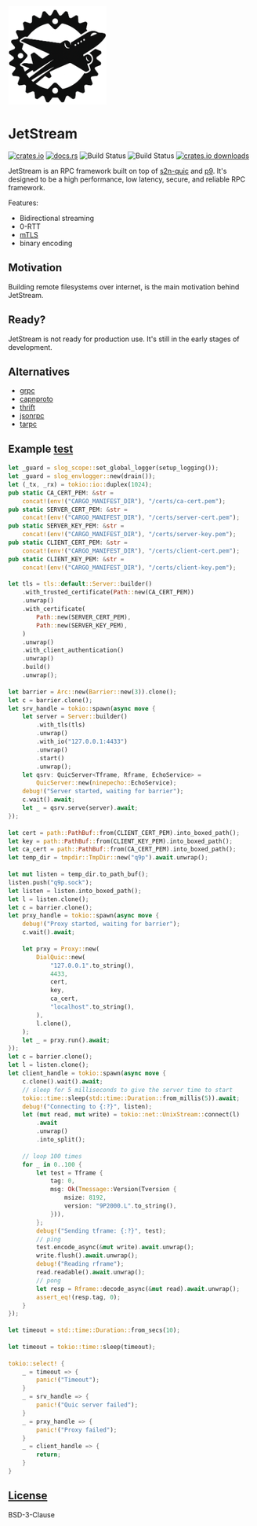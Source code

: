 <img src="logo/JetStream.png" style="width: 200px">

# JetStream

[![crates.io](https://img.shields.io/crates/v/jetstream.svg)](https://crates.io/crates/jetstream) [![docs.rs](https://docs.rs/jetstream/badge.svg)](https://docs.rs/jetstream) <!--gh actions--> ![Build Status](https://github.com/sevki/jetstream/actions/workflows/rust.yml/badge.svg) ![Build Status](https://github.com/sevki/jetstream/actions/workflows/release.yml/badge.svg) [![crates.io downloads](https://img.shields.io/crates/d/jetstream.svg)](https://crates.io/crates/jetstream)

JetStream is an RPC framework built on top of [s2n-quic](https://crates.io/crates/s2n-quic) and [p9](https://crates.io/crates/p9). It's designed to be a high performance, low latency, secure, and reliable RPC framework.

Features:

- Bidirectional streaming
- 0-RTT
- [mTLS](https://github.com/aws/s2n-quic/tree/main/examples/s2n-mtls)
- binary encoding

## Motivation

Building remote filesystems over internet, is the main motivation behind JetStream.

## Ready?

JetStream is not ready for production use. It's still in the early stages of development.

## Alternatives

- [grpc](https://grpc.io/)
- [capnproto](https://capnproto.org/)
- [thrift](https://thrift.apache.org/)
- [jsonrpc](https://www.jsonrpc.org/)
- [tarpc](https://crates.io/crates/tarpc)

## Example [test](src/server/server_tests.rs)

```rust
let _guard = slog_scope::set_global_logger(setup_logging());
let _guard = slog_envlogger::new(drain());
let (_tx, _rx) = tokio::io::duplex(1024);
pub static CA_CERT_PEM: &str =
    concat!(env!("CARGO_MANIFEST_DIR"), "/certs/ca-cert.pem");
pub static SERVER_CERT_PEM: &str =
    concat!(env!("CARGO_MANIFEST_DIR"), "/certs/server-cert.pem");
pub static SERVER_KEY_PEM: &str =
    concat!(env!("CARGO_MANIFEST_DIR"), "/certs/server-key.pem");
pub static CLIENT_CERT_PEM: &str =
    concat!(env!("CARGO_MANIFEST_DIR"), "/certs/client-cert.pem");
pub static CLIENT_KEY_PEM: &str =
    concat!(env!("CARGO_MANIFEST_DIR"), "/certs/client-key.pem");

let tls = tls::default::Server::builder()
    .with_trusted_certificate(Path::new(CA_CERT_PEM))
    .unwrap()
    .with_certificate(
        Path::new(SERVER_CERT_PEM),
        Path::new(SERVER_KEY_PEM),
    )
    .unwrap()
    .with_client_authentication()
    .unwrap()
    .build()
    .unwrap();

let barrier = Arc::new(Barrier::new(3)).clone();
let c = barrier.clone();
let srv_handle = tokio::spawn(async move {
    let server = Server::builder()
        .with_tls(tls)
        .unwrap()
        .with_io("127.0.0.1:4433")
        .unwrap()
        .start()
        .unwrap();
    let qsrv: QuicServer<Tframe, Rframe, EchoService> =
        QuicServer::new(ninepecho::EchoService);
    debug!("Server started, waiting for barrier");
    c.wait().await;
    let _ = qsrv.serve(server).await;
});

let cert = path::PathBuf::from(CLIENT_CERT_PEM).into_boxed_path();
let key = path::PathBuf::from(CLIENT_KEY_PEM).into_boxed_path();
let ca_cert = path::PathBuf::from(CA_CERT_PEM).into_boxed_path();
let temp_dir = tmpdir::TmpDir::new("q9p").await.unwrap();

let mut listen = temp_dir.to_path_buf();
listen.push("q9p.sock");
let listen = listen.into_boxed_path();
let l = listen.clone();
let c = barrier.clone();
let prxy_handle = tokio::spawn(async move {
    debug!("Proxy started, waiting for barrier");
    c.wait().await;

    let prxy = Proxy::new(
        DialQuic::new(
            "127.0.0.1".to_string(),
            4433,
            cert,
            key,
            ca_cert,
            "localhost".to_string(),
        ),
        l.clone(),
    );
    let _ = prxy.run().await;
});
let c = barrier.clone();
let l = listen.clone();
let client_handle = tokio::spawn(async move {
    c.clone().wait().await;
    // sleep for 5 milliseconds to give the server time to start
    tokio::time::sleep(std::time::Duration::from_millis(5)).await;
    debug!("Connecting to {:?}", listen);
    let (mut read, mut write) = tokio::net::UnixStream::connect(l)
        .await
        .unwrap()
        .into_split();

    // loop 100 times
    for _ in 0..100 {
        let test = Tframe {
            tag: 0,
            msg: Ok(Tmessage::Version(Tversion {
                msize: 8192,
                version: "9P2000.L".to_string(),
            })),
        };
        debug!("Sending tframe: {:?}", test);
        // ping
        test.encode_async(&mut write).await.unwrap();
        write.flush().await.unwrap();
        debug!("Reading rframe");
        read.readable().await.unwrap();
        // pong
        let resp = Rframe::decode_async(&mut read).await.unwrap();
        assert_eq!(resp.tag, 0);
    }
});

let timeout = std::time::Duration::from_secs(10);

let timeout = tokio::time::sleep(timeout);

tokio::select! {
    _ = timeout => {
        panic!("Timeout");
    }
    _ = srv_handle => {
        panic!("Quic server failed");
    }
    _ = prxy_handle => {
        panic!("Proxy failed");
    }
    _ = client_handle => {
        return;
    }
}
```

## [License](LICENSE)

BSD-3-Clause
